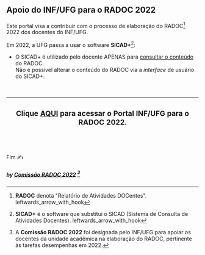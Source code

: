 ## Apoio do INF/UFG para o RADOC 2022

Este portal visa a contribuir com o processo de elaboração do RADOC[^1] 2022 dos docentes do INF/UFG.

Em 2022, a UFG passa a usar o software **SICAD+**[^2]:
- O SICAD+ é utilizado pelo docente APENAS para <ins>consultar o conteúdo</ins> do RADOC.<br>Não é possível alterar o conteúdo do RADOC via a _interface_ de usuário do SICAD+.
<br>

|<H3>Clique [AQUI](./doc/painel-radoc.md#painel-alimentar-o-radoc/) para acessar o **Portal INF/UFG para o RADOC 2022**.</H3>|
|-|

<br>

[^1]: **RADOC** denota "Relatório de Atividades DOCentes". leftwards_arrow_with_hook
[^2]: **SICAD+** é o software que substitui o SICAD (Sistema de Consulta de Atividades Docentes). leftwards_arrow_with_hook
[^3]: A **Comissão RADOC 2022** foi designada pelo INF/UFG para apoiar os docentes da unidade acadêmica na elaboração do RADOC, pertinente às tarefas desempenhas em 2022.

Fim &#9997;
##### by [Comissão RADOC 2022](./doc/x-index.md#comissão-radoc-2022) [^3]
